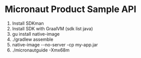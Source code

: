 # Micronaut Product Sample API

1. Install SDKman
2. Install SDK with GraalVM (sdk list java)
3. gu install native-image
4. ./gradlew assemble
5. native-image --no-server -cp my-app.jar
6. ./micronautguide -Xmx68m